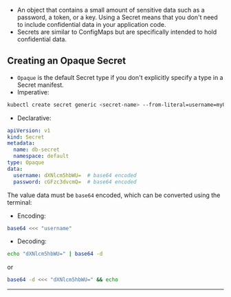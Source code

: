 - An object that contains a small amount of sensitive data such as a password, a token, or a key. Using a Secret means that you don't need to include confidential data in your application code.
- Secrets are similar to ConfigMaps but are specifically intended to hold confidential data.
## Creating an Opaque Secret
- `Opaque` is the default Secret type if you don't explicitly specify a type in a Secret manifest.
- Imperative:
```sh
kubectl create secret generic <secret-name> --from-literal=username=myUsername --from-literal=password=myPassword
```
- Declarative:
```yaml
apiVersion: v1
kind: Secret
metadata:
  name: db-secret
  namespace: default
type: Opaque
data:
  username: dXNlcm5hbWU=  # base64 encoded
  password: cGFzc3dvcmQ=  # base64 encoded
```
The value data must be `base64` encoded, which can be converted using the terminal:
- Encoding:
```sh
base64 <<< "username"
```
- Decoding:
```sh
echo "dXNlcm5hbWU=" | base64 -d
```
or
```sh
base64 -d <<< "dXNlcm5hbWU=" && echo
```
---
